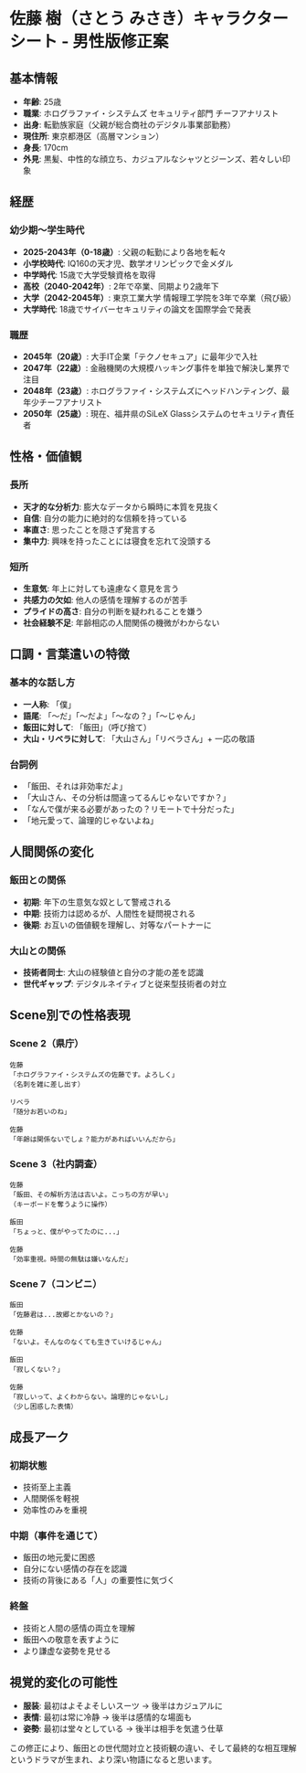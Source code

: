 # 佐藤 樹（さとう みさき）キャラクターシート - 男性版修正案

## 基本情報
- **年齢**: 25歳
- **職業**: ホログラファイ・システムズ セキュリティ部門 チーフアナリスト
- **出身**: 転勤族家庭（父親が総合商社のデジタル事業部勤務）
- **現住所**: 東京都港区（高層マンション）
- **身長**: 170cm
- **外見**: 黒髪、中性的な顔立ち、カジュアルなシャツとジーンズ、若々しい印象

## 経歴

### 幼少期〜学生時代
- **2025-2043年（0-18歳）**: 父親の転勤により各地を転々
- **小学校時代**: IQ160の天才児、数学オリンピックで金メダル
- **中学時代**: 15歳で大学受験資格を取得
- **高校（2040-2042年）**: 2年で卒業、同期より2歳年下
- **大学（2042-2045年）**: 東京工業大学 情報理工学院を3年で卒業（飛び級）
- **大学時代**: 18歳でサイバーセキュリティの論文を国際学会で発表

### 職歴
- **2045年（20歳）**: 大手IT企業「テクノセキュア」に最年少で入社
- **2047年（22歳）**: 金融機関の大規模ハッキング事件を単独で解決し業界で注目
- **2048年（23歳）**: ホログラファイ・システムズにヘッドハンティング、最年少チーフアナリスト
- **2050年（25歳）**: 現在、福井県のSiLeX Glassシステムのセキュリティ責任者

## 性格・価値観

### 長所
- **天才的な分析力**: 膨大なデータから瞬時に本質を見抜く
- **自信**: 自分の能力に絶対的な信頼を持っている
- **率直さ**: 思ったことを隠さず発言する
- **集中力**: 興味を持ったことには寝食を忘れて没頭する

### 短所
- **生意気**: 年上に対しても遠慮なく意見を言う
- **共感力の欠如**: 他人の感情を理解するのが苦手
- **プライドの高さ**: 自分の判断を疑われることを嫌う
- **社会経験不足**: 年齢相応の人間関係の機微がわからない

## 口調・言葉遣いの特徴

### 基本的な話し方
- **一人称**: 「僕」
- **語尾**: 「〜だ」「〜だよ」「〜なの？」「〜じゃん」
- **飯田に対して**: 「飯田」（呼び捨て）
- **大山・リベラに対して**: 「大山さん」「リベラさん」+ 一応の敬語

### 台詞例
- 「飯田、それは非効率だよ」
- 「大山さん、その分析は間違ってるんじゃないですか？」
- 「なんで僕が来る必要があったの？リモートで十分だった」
- 「地元愛って、論理的じゃないよね」

## 人間関係の変化

### 飯田との関係
- **初期**: 年下の生意気な奴として警戒される
- **中期**: 技術力は認めるが、人間性を疑問視される
- **後期**: お互いの価値観を理解し、対等なパートナーに

### 大山との関係
- **技術者同士**: 大山の経験値と自分の才能の差を認識
- **世代ギャップ**: デジタルネイティブと従来型技術者の対立

## Scene別での性格表現

### Scene 2（県庁）
```
佐藤
「ホログラファイ・システムズの佐藤です。よろしく」
（名刺を雑に差し出す）

リベラ
「随分お若いのね」

佐藤
「年齢は関係ないでしょ？能力があればいいんだから」
```

### Scene 3（社内調査）
```
佐藤
「飯田、その解析方法は古いよ。こっちの方が早い」
（キーボードを奪うように操作）

飯田
「ちょっと、僕がやってたのに...」

佐藤
「効率重視。時間の無駄は嫌いなんだ」
```

### Scene 7（コンビニ）
```
飯田
「佐藤君は...故郷とかないの？」

佐藤
「ないよ。そんなのなくても生きていけるじゃん」

飯田
「寂しくない？」

佐藤
「寂しいって、よくわからない。論理的じゃないし」
（少し困惑した表情）
```

## 成長アーク

### 初期状態
- 技術至上主義
- 人間関係を軽視
- 効率性のみを重視

### 中期（事件を通じて）
- 飯田の地元愛に困惑
- 自分にない感情の存在を認識
- 技術の背後にある「人」の重要性に気づく

### 終盤
- 技術と人間の感情の両立を理解
- 飯田への敬意を表すように
- より謙虚な姿勢を見せる

## 視覚的変化の可能性
- **服装**: 最初はよそよそしいスーツ → 後半はカジュアルに
- **表情**: 最初は常に冷静 → 後半は感情的な場面も
- **姿勢**: 最初は堂々としている → 後半は相手を気遣う仕草

この修正により、飯田との世代間対立と技術観の違い、そして最終的な相互理解というドラマが生まれ、より深い物語になると思います。
